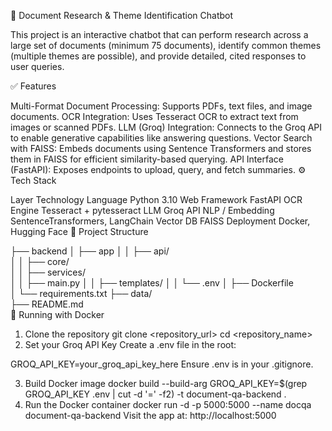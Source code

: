 📄 Document Research & Theme Identification Chatbot

This project is an interactive chatbot that can perform research across a large set of documents (minimum 75 documents), identify common themes (multiple themes are possible), and provide detailed, cited responses to user queries.

✅ Features

Multi-Format Document Processing: Supports PDFs, text files, and image documents.
OCR Integration: Uses Tesseract OCR to extract text from images or scanned PDFs.
LLM (Groq) Integration: Connects to the Groq API to enable generative capabilities like answering questions.
Vector Search with FAISS: Embeds documents using Sentence Transformers and stores them in FAISS for efficient similarity-based querying.
API Interface (FastAPI): Exposes endpoints to upload, query, and fetch summaries.
⚙️ Tech Stack

Layer	Technology
Language	Python 3.10
Web Framework	FastAPI
OCR Engine	Tesseract + pytesseract
LLM	Groq API
NLP / Embedding	SentenceTransformers, LangChain
Vector DB	FAISS
Deployment	Docker, Hugging Face
📁 Project Structure

├── backend
│   ├── app
│   │   ├── api/        
│   │   ├── core/        
│   │   ├── services/    
│   │   ├── main.py
│   │   ├── templates/
│   │   └── .env
│   ├── Dockerfile       
│   └── requirements.txt 
├── data/                
├── README.md           
🐳 Running with Docker

1. Clone the repository
git clone <repository_url>
cd <repository_name>
2. Set your Groq API Key
Create a .env file in the root:

GROQ_API_KEY=your_groq_api_key_here
Ensure .env is in your .gitignore.

3. Build Docker image
docker build --build-arg GROQ_API_KEY=$(grep GROQ_API_KEY .env | cut -d '=' -f2) -t document-qa-backend .
4. Run the Docker container
docker run -d -p 5000:5000 --name docqa document-qa-backend
Visit the app at: http://localhost:5000 